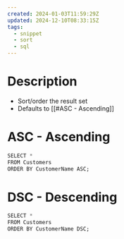 ```yaml
---
created: 2024-01-03T11:59:29Z
updated: 2024-12-10T08:33:15Z
tags:
  - snippet
  - sort
  - sql
---
```

# Description
- Sort/order the result set
- Defaults to [[#ASC - Ascending]]

# ASC - Ascending
```sql
SELECT *
FROM Customers  
ORDER BY CustomerName ASC;
```

# DSC - Descending
```sql
SELECT *
FROM Customers  
ORDER BY CustomerName DSC;
```